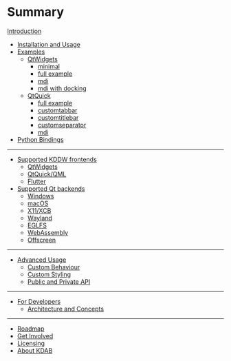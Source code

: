 # Summary

[Introduction](introduction.md)

- [Installation and Usage](installation_and_usage.md)
- [Examples]()
  - [QtWidgets]()
    - [minimal](examples_qtwidgets_minimal.md)
    - [full example](examples_qtwidgets_full.md)
    - [mdi](examples_qtwidgets_mdi.md)
    - [mdi with docking](examples_qtwidgets_mdi_with_docking.md)
  - [QtQuick]()
    - [full example](examples_qtquick_full.md)
    - [customtabbar](examples_qtquick_customtabbar.md)
    - [customtitlebar](examples_qtquick_customtitlebar.md)
    - [customseparator](examples_qtquick_customseparator.md)
    - [mdi](examples_qtquick_mdi.md)
- [Python Bindings](python.md)

---
- [Supported KDDW frontends]()
  - [QtWidgets](qtwidgets.md)
  - [QtQuick/QML](qtquick.md)
  - [Flutter](flutter.md)
- [Supported Qt backends]()
  - [Windows](qpa-windows.md)
  - [macOS](qpa-cocoa.md)
  - [X11/XCB](qpa-xcb.md)
  - [Wayland](qpa-wayland.md)
  - [EGLFS](qpa-eglfs.md)
  - [WebAssembly](qpa-wasm.md)
  - [Offscreen](qpa-offscreen.md)

---
- [Advanced Usage]()
  - [Custom Behaviour](custom_behaviour.md)
  - [Custom Styling](custom_styling.md)
  - [Public and Private API](private_api.md)
---
- [For Developers]()
  - [Architecture and Concepts](architecture_and_concepts.md)
---
- [Roadmap](roadmap.md)
- [Get Involved](involved.md)
- [Licensing](licensing.md)
- [About KDAB](about.md)
